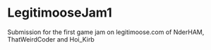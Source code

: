# LegitimooseJam1
Submission for the first game jam on legitimoose.com of NderHAM, ThatWeirdCoder and Hoi_Kirb
